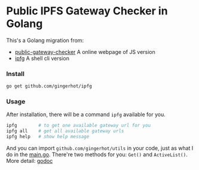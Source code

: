 # Public IPFS Gateway Checker in Golang

This's a Golang migration from:

* [public-gateway-checker](https://github.com/ipfs/public-gateway-checker) A online webpage of JS version
* [ipfg](https://github.com/JayBrown/Tools/tree/master/ipfg)  A shell cli version

### Install

```bash
go get github.com/gingerhot/ipfg
```

### Usage

After installation, there will be a command `ipfg` available for you.

```bash
ipfg        # to get one available gateway url for you
ipfg all    # get all available gateway urls
ipfg help   # show help message
```
And you can import `github.com/gingerhot/utils` in your code, just as what I do in the [main.go](./main.go).
There're two methods for you: `Get()` and `ActiveList()`. More detail: [godoc](https://godoc.org/github.com/gingerhot/ipfg)

